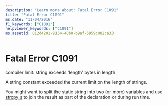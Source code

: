 ```yaml
---
description: "Learn more about: Fatal Error C1091"
title: "Fatal Error C1091"
ms.date: "11/04/2016"
f1_keywords: ["C1091"]
helpviewer_keywords: ["C1091"]
ms.assetid: 812d4201-9154-48b0-b9af-5959c082ca33
---
```

# Fatal Error C1091

compiler limit: string exceeds 'length' bytes in length

A string constant exceeded the current limit on the length of strings.

You might want to split the static string into two (or more) variables and use [strcpy_s](../../c-runtime-library/reference/strcpy-s-wcscpy-s-mbscpy-s.md) to join the result as part of the declaration or during run time.
